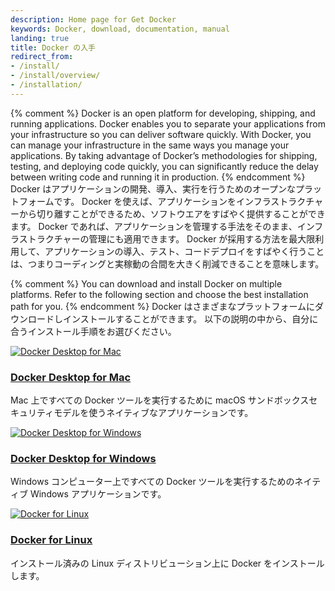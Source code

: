 ```yaml
---
description: Home page for Get Docker
keywords: Docker, download, documentation, manual
landing: true
title: Docker の入手
redirect_from:
- /install/
- /install/overview/
- /installation/
---
```



{% comment %}
Docker is an open platform for developing, shipping, and running applications. Docker enables you to separate your applications from your infrastructure so you can deliver software quickly. With Docker, you can manage your infrastructure in the same ways you manage your applications. By taking advantage of Docker’s methodologies for shipping, testing, and deploying code quickly, you can significantly reduce the delay between writing code and running it in production.
{% endcomment %}
Docker はアプリケーションの開発、導入、実行を行うためのオープンなプラットフォームです。
Docker を使えば、アプリケーションをインフラストラクチャーから切り離すことができるため、ソフトウエアをすばやく提供することができます。
Docker であれば、アプリケーションを管理する手法をそのまま、インフラストラクチャーの管理にも適用できます。
Docker が採用する方法を最大限利用して、アプリケーションの導入、テスト、コードデプロイをすばやく行うことは、つまりコーディングと実稼動の合間を大きく削減できることを意味します。

{% comment %}
You can download and install Docker on multiple platforms. Refer to the following section and choose the best installation path for you.
{% endcomment %}
Docker はさまざまなプラットフォームにダウンロードしインストールすることができます。
以下の説明の中から、自分に合うインストール手順をお選びください。

<div class="component-container">
    <!--start row-->
    <div class="row">
        <div class="col-sm-12 col-md-12 col-lg-4 block">
            <div class="component">
                <div class="component-icon">
                    <a href="/docker-for-mac/install/"> <img src="../images/apple_48.svg" alt="Docker Desktop for Mac"> </a>
                </div>
                <h3 id="docker-for-mac"><a href="/docker-for-mac/install/">Docker Desktop for Mac</a></h3>
                <p>Mac 上ですべての Docker ツールを実行するために macOS サンドボックスセキュリティモデルを使うネイティブなアプリケーションです。</p>
            </div>
        </div>
        <div class="col-sm-12 col-md-12 col-lg-4 block">
            <div class="component">
                <div class="component-icon">
                    <a href="/docker-for-windows/install/"> <img src="../images/windows_48.svg" alt="Docker Desktop for Windows"> </a>
                </div>
                <h3 id="docker-for-windows/install/"><a href="/docker-for-windows/install/">Docker Desktop for Windows</a></h3>
                <p>Windows コンピューター上ですべての Docker ツールを実行するためのネイティブ Windows アプリケーションです。</p>
            </div>
        </div>
        <div class="col-sm-12 col-md-12 col-lg-4 block">
            <div class="component">
                <div class="component-icon">
                    <a href="install/linux/ubuntu/"> <img src="../images/linux_48.svg" alt="Docker for Linux"> </a>
                </div>
                <h3 id="docker-for-linux"><a href="/engine/install/">Docker for Linux</a></h3>
                <p>インストール済みの Linux ディストリビューション上に Docker をインストールします。</p>
            </div>
        </div>
    </div>
</div>
